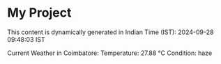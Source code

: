 # My Project

This content is dynamically generated in Indian Time (IST): 2024-09-28 09:48:03 IST


Current Weather in Coimbatore:
Temperature: 27.88 °C
Condition: haze
